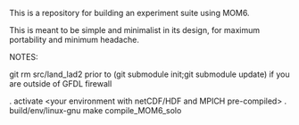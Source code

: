 This is a repository for building an experiment suite using MOM6.

This is meant to be simple and minimalist in its design, for maximum
portability and minimum headache.

NOTES:

git rm src/land_lad2 prior to (git submodule init;git submodule update)
if you are outside of GFDL firewall

. activate <your environment with netCDF/HDF and MPICH pre-compiled>
. build/env/linux-gnu
make compile_MOM6_solo
